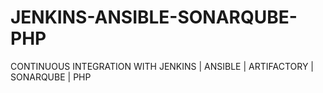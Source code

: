 # JENKINS-ANSIBLE-SONARQUBE-PHP
CONTINUOUS INTEGRATION WITH JENKINS | ANSIBLE | ARTIFACTORY | SONARQUBE | PHP

